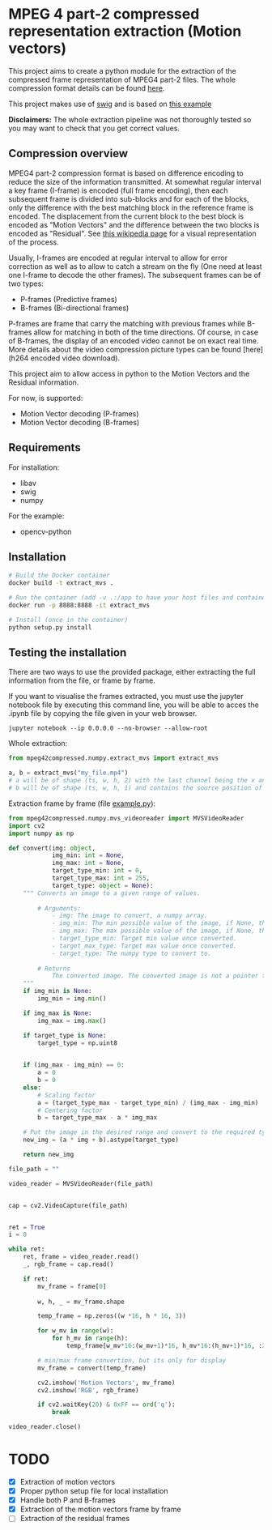 # MPEG 4 part-2 compressed representation extraction (Motion vectors)

This project aims to create a python module for the extraction of the compressed frame representation of MPEG4 part-2 files. The whole compression format details can be found [here](http://ecee.colorado.edu/~ecen5653/ecen5653/papers/ISO%2014496-2%202004.PDF).

This project makes use of [swig](http://www.swig.org/) and is based on [this example](https://github.com/FFmpeg/FFmpeg/blob/master/doc/examples/extract_mvs.c)

**Disclaimers:** The whole extraction pipeline was not thoroughly tested so you may want to check that you get correct values.

## Compression overview

MPEG4 part-2 compression format is based on difference encoding to reduce the size of the information transmitted.
At somewhat regular interval a key frame (I-frame) is encoded (full frame encoding), then each subsequent frame is divided into sub-blocks and for each of the blocks, only the difference with the best matching block in the reference frame is encoded.
The displacement from the current block to the best block is encoded as "Motion Vectors" and the difference between the two blocks is encoded as "Residual".
See [this wikipedia page](https://en.wikipedia.org/wiki/Inter_frame) for a visual representation of the process.

Usually, I-frames are encoded at regular interval to allow for error correction as well as to allow to catch a stream on the fly (One need at least one I-frame to decode the other frames).
The subsequent frames can be of two types:

- P-frames (Predictive frames)
- B-frames (Bi-directional frames)

P-frames are frame that carry the matching with previous frames while B-frames allow for matching in both of the time directions.
Of course, in case of B-frames, the display of an encoded video cannot be on exact real time.
More details about the video compression picture types can be found [here](h264 encoded video download).

This project aim to allow access in python to the Motion Vectors and the Residual information.

For now, is supported:

- Motion Vector decoding (P-frames)
- Motion Vector decoding (B-frames)

## Requirements

For installation:

- libav
- swig
- numpy

For the example:

- opencv-python

## Installation


```bash
# Build the Docker container
docker build -t extract_mvs .

# Run the container (add -v .:/app to have your host files and container files synchronized)
docker run -p 8888:8888 -it extract_mvs

# Install (once in the container)
python setup.py install
```


## Testing the installation

There are two ways to use the provided package, either extracting the full information from the file, or frame by frame.

If you want to visualise the frames extracted, you must use the jupyter notebook file by executing this command line, you will be able to acces the .ipynb file by copying the file given in your web browser.

``` 
jupyter notebook --ip 0.0.0.0 --no-browser --allow-root
```


Whole extraction:

```python
from mpeg42compressed.numpy.extract_mvs import extract_mvs

a, b = extract_mvs("my_file.mp4")
# a will be of shape (ts, w, h, 2) with the last channel being the x and y differencies
# b will be of shape (ts, w, h, 1) and contains the source position of the block (for isntance: -1 = previous frame, 1 = next frame)
```

Extraction frame by frame (file [example.py](scripts/example.py)):

```python
from mpeg42compressed.numpy.mvs_videoreader import MVSVideoReader
import cv2
import numpy as np

def convert(img: object,
            img_min: int = None,
            img_max: int = None,
            target_type_min: int = 0,
            target_type_max: int = 255,
            target_type: object = None):
    """ Converts an image to a given range of values.
    
        # Arguments:
            - img: The image to convert, a numpy array.
            - img_min: The min possible value of the image, if None, the min of the image is used.
            - img_max: The max possible value of the image, if None, the max of the image is used.
            - target_type_min: Target min value once converted.
            - target_max_type: Target max value once converted.
            - target_type: The numpy type to convert to.
        
        # Returns
            The converted image. The converted image is not a pointer to the original image.
    """
    if img_min is None:
        img_min = img.min()

    if img_max is None:
        img_max = img.max()

    if target_type is None:
        target_type = np.uint8

   
    if (img_max - img_min) == 0:
        a = 0
        b = 0
    else:
        # Scaling factor
        a = (target_type_max - target_type_min) / (img_max - img_min)
        # Centering factor
        b = target_type_max - a * img_max

    # Put the image in the desired range and convert to the required type
    new_img = (a * img + b).astype(target_type)

    return new_img

file_path = ""

video_reader = MVSVideoReader(file_path)


cap = cv2.VideoCapture(file_path)


ret = True
i = 0

while ret:
    ret, frame = video_reader.read()
    _, rgb_frame = cap.read()

    if ret:
        mv_frame = frame[0]
        
        w, h, _ = mv_frame.shape

        temp_frame = np.zeros((w *16, h * 16, 3))

        for w_mv in range(w):
            for h_mv in range(h):
                temp_frame[w_mv*16:(w_mv+1)*16, h_mv*16:(h_mv+1)*16, :2] = mv_frame[w_mv, h_mv]

        # min/max frame convertion, but its only for display
        mv_frame = convert(temp_frame)

        cv2.imshow('Motion Vectors', mv_frame)
        cv2.imshow('RGB', rgb_frame)

        if cv2.waitKey(20) & 0xFF == ord('q'):
            break

video_reader.close()
```



# TODO

- [x] Extraction of motion vectors
- [x] Proper python setup file for local installation
- [x] Handle both P and B-frames
- [x] Extraction of the motion vectors frame by frame
- [ ] Extraction of the residual frames
